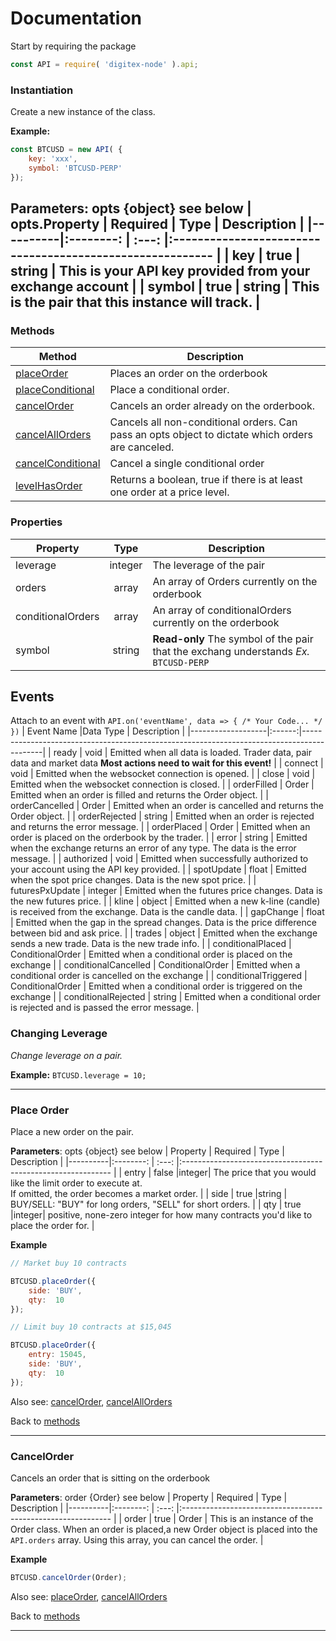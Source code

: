 # Documentation

Start by requiring the package
```js
const API = require( 'digitex-node' ).api;
```

### Instantiation
Create a new instance of the class.

**Example:** 
```js
const BTCUSD = new API( { 
    key: 'xxx', 
    symbol: 'BTCUSD-PERP' 
});
```

**Parameters**: opts {object} see below
| opts.Property | Required  | Type  |                         Description                  |
|----------|:--------: | :---: |:--------------------------------------------------------- |
| key      | true      | string | This is your API key provided from your exchange account |
| symbol   | true      | string | This is the pair that this instance will track.          |
---
### Methods

|       Method      | Description                                                                                       |
|-------------------|---------------------------------------------------------------------------------------------------|
|     [placeOrder]    | Places an order on the orderbook                                                                  |
| [placeConditional]  | Place a conditional order.                                                                        |
|    [cancelOrder]    | Cancels an order already on the orderbook.                                                        |
| [cancelAllOrders]   | Cancels all non-conditional orders. Can pass an opts object to dictate which orders are canceled. |
| [cancelConditional] | Cancel a single conditional order                                                                 |
| [levelHasOrder]     | Returns a boolean, true if there is at least one order at a price level.                          |

### Properties

|       Property    |Type    | Description                                                                               |
|-------------------|:------:|-------------------------------------------------------------------------------------------|
|     leverage      | integer|  The leverage of the pair                                                                 |
| orders            | array  |   An array of Orders currently on the orderbook                                           |
| conditionalOrders | array  |  An array of conditionalOrders currently on the orderbook                                 |
| symbol            | string |  **Read-only** The symbol of the pair that the exchang understands  *Ex.* ``BTCUSD-PERP`` |

## Events
Attach to an  event with `API.on('eventName', data => { /* Your Code... */ })`
|       Event Name  |Data Type  | Description                                                                               |
|-------------------|:------:|-------------------------------------------------------------------------------------------|
|     ready         | void   |  Emitted when all data is loaded. Trader data, pair data and market data **Most actions need to wait for this event!**  |
|     connect       | void   |  Emitted when the websocket connection is opened.                                          |
|     close         | void   |  Emitted when the websocket connection is closed.                                          |
| orderFilled            | Order  |   Emitted when an order is filled and returns the Order object.                        |
| orderCancelled         | Order  |   Emitted when an order is cancelled and returns the Order object.                   |
| orderRejected          | string |   Emitted when an order is rejected and returns the error message.                   |
| orderPlaced | Order  |  Emitted when an order is placed on the orderbook by the trader.                                |
| error | string  |  Emitted when the exchange returns an error of any type. The data is the error message.              |
| authorized | void  |  Emitted when successfully authorized to your account using the API key provided.                 |
| spotUpdate | float  |  Emitted when the spot price changes. Data is the new spot price.                                |
| futuresPxUpdate | integer  |  Emitted when the futures price changes. Data is the new futures price.                     |
| kline | object  |  Emitted when a new k-line (candle) is received from the exchange. Data is the candle data.          |
| gapChange | float  |  Emitted when the gap in the spread changes. Data is the price difference between bid and ask price. |
| trades | object  |  Emitted when the exchange sends a new trade. Data is the new trade info.                           |
| conditionalPlaced | ConditionalOrder  |  Emitted when a conditional order is placed on the exchange                    |
| conditionalCancelled | ConditionalOrder  |  Emitted when a conditional order is cancelled on the exchange               |
| conditionalTriggered | ConditionalOrder  |  Emitted when a conditional order is triggered on the exchange              |
| conditionalRejected | string  |  Emitted when a conditional order is rejected and is passed the error message.         |


### Changing Leverage
    
*Change leverage on a pair.*

**Example:** `BTCUSD.leverage = 10;`

---

### Place Order
Place a new order on the pair.

**Parameters**: opts {object} see below
| Property | Required  | Type  |                         Description                          |
|----------|:--------: | :---: |:------------------------------------------------------------ |
| entry    | false     |integer| The price that you would like the limit order to execute at.</br>If omitted, the order becomes a market order. |
| side     | true      |string | BUY/SELL: "BUY" for long orders, "SELL" for short orders.    |
| qty      | true      |integer| positive, none-zero integer for how many contracts you'd like to place the order for. |

**Example** 

```js
// Market buy 10 contracts

BTCUSD.placeOrder({
    side: 'BUY',
    qty:  10
});
```
```js
// Limit buy 10 contracts at $15,045

BTCUSD.placeOrder({
    entry: 15045,
    side: 'BUY',
    qty:  10
});
```
Also see: 
[cancelOrder], [cancelAllOrders]

Back to [methods]

---

### CancelOrder
Cancels an order that is sitting on the orderbook

**Parameters**: order {Order} see below
| Property | Required  | Type  |                         Description                          |
|----------|:--------: | :---: |:------------------------------------------------------------ |
|  order   | true      | Order | This is an instance of the Order class. When an order is placed,a new Order object is placed into the `API.orders` array. Using this array, you can cancel the order. |

**Example** 

```js
BTCUSD.cancelOrder(Order);
```

Also see: 
[placeOrder], [cancelAllOrders]

Back to [methods]

---


[placeOrder]: <#place-order>
[placeConditional]: <#place-conditional-order>
[cancelOrder]: <#cancelorder>
[cancelAllOrders]: <#cancel-all-orders>
[cancelConditional]: <#cancel-conditional>
[levelHasOrder]: <#levelhasorder>
[methods]: <#methods>
